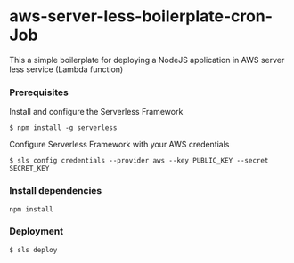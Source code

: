 # aws-server-less-boilerplate-cron-Job
This a simple boilerplate for deploying a NodeJS application in AWS server less service (Lambda function)

### Prerequisites
Install and configure the Serverless Framework

```
$ npm install -g serverless
```

Configure Serverless Framework with your AWS credentials

```
$ sls config credentials --provider aws --key PUBLIC_KEY --secret SECRET_KEY
```

### Install dependencies

```
npm install
```
### Deployment

```
$ sls deploy
```